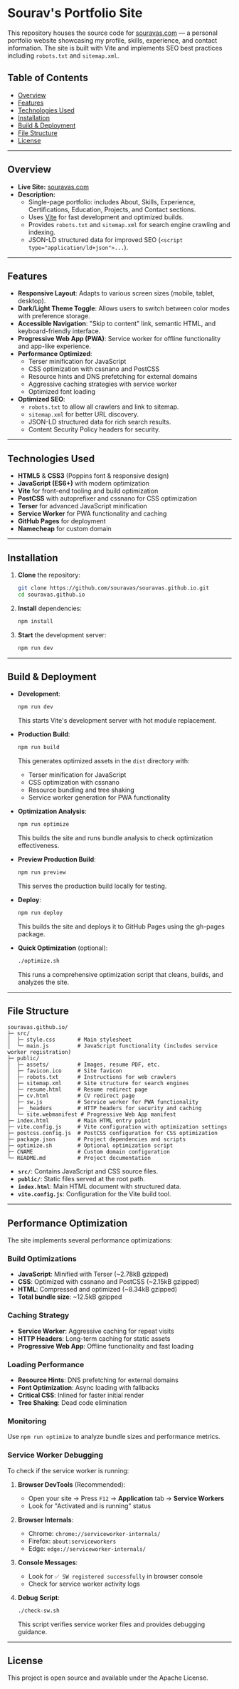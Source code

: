 # Sourav's Portfolio Site

This repository houses the source code for [souravas.com](https://souravas.com) — a personal portfolio website showcasing my profile, skills, experience, and contact information. The site is built with Vite and implements SEO best practices including `robots.txt` and `sitemap.xml`.

## Table of Contents

- [Overview](#overview)
- [Features](#features)
- [Technologies Used](#technologies-used)
- [Installation](#installation)
- [Build & Deployment](#build--deployment)
- [File Structure](#file-structure)
- [License](#license)

---

## Overview

- **Live Site:** [souravas.com](https://souravas.com)
- **Description:**
  - Single-page portfolio: includes About, Skills, Experience, Certifications, Education, Projects, and Contact sections.
  - Uses [Vite](https://vitejs.dev/) for fast development and optimized builds.
  - Provides `robots.txt` and `sitemap.xml` for search engine crawling and indexing.
  - JSON-LD structured data for improved SEO (`<script type="application/ld+json">...`).

---

## Features

- **Responsive Layout**: Adapts to various screen sizes (mobile, tablet, desktop).
- **Dark/Light Theme Toggle**: Allows users to switch between color modes with preference storage.
- **Accessible Navigation**: "Skip to content" link, semantic HTML, and keyboard-friendly interface.
- **Progressive Web App (PWA)**: Service worker for offline functionality and app-like experience.
- **Performance Optimized**:
  - Terser minification for JavaScript
  - CSS optimization with cssnano and PostCSS
  - Resource hints and DNS prefetching for external domains
  - Aggressive caching strategies with service worker
  - Optimized font loading
- **Optimized SEO**:
  - `robots.txt` to allow all crawlers and link to sitemap.
  - `sitemap.xml` for better URL discovery.
  - JSON-LD structured data for rich search results.
  - Content Security Policy headers for security.

---

## Technologies Used

- **HTML5** & **CSS3** (Poppins font & responsive design)
- **JavaScript (ES6+)** with modern optimization
- **Vite** for front-end tooling and build optimization
- **PostCSS** with autoprefixer and cssnano for CSS optimization
- **Terser** for advanced JavaScript minification
- **Service Worker** for PWA functionality and caching
- **GitHub Pages** for deployment
- **Namecheap** for custom domain

---

## Installation

1. **Clone** the repository:
    ```bash
    git clone https://github.com/souravas/souravas.github.io.git
    cd souravas.github.io
    ```

2. **Install** dependencies:
   ```bash
   npm install
   ```

3. **Start** the development server:
   ```bash
   npm run dev
   ```

---

## Build & Deployment

- **Development**:
  ```bash
  npm run dev
  ```
  This starts Vite's development server with hot module replacement.

- **Production Build**:
  ```bash
  npm run build
  ```
  This generates optimized assets in the `dist` directory with:
  - Terser minification for JavaScript
  - CSS optimization with cssnano
  - Resource bundling and tree shaking
  - Service worker generation for PWA functionality

- **Optimization Analysis**:
  ```bash
  npm run optimize
  ```
  This builds the site and runs bundle analysis to check optimization effectiveness.

- **Preview Production Build**:
  ```bash
  npm run preview
  ```
  This serves the production build locally for testing.

- **Deploy**:
  ```bash
  npm run deploy
  ```
  This builds the site and deploys it to GitHub Pages using the gh-pages package.

- **Quick Optimization** (optional):
  ```bash
  ./optimize.sh
  ```
  This runs a comprehensive optimization script that cleans, builds, and analyzes the site.

---

## File Structure

```
souravas.github.io/
├─ src/
│  ├─ style.css       # Main stylesheet
│  └─ main.js         # JavaScript functionality (includes service worker registration)
├─ public/
│  ├─ assets/         # Images, resume PDF, etc.
│  ├─ favicon.ico     # Site favicon
│  ├─ robots.txt      # Instructions for web crawlers
│  ├─ sitemap.xml     # Site structure for search engines
│  ├─ resume.html     # Resume redirect page
│  ├─ cv.html         # CV redirect page
│  ├─ sw.js           # Service worker for PWA functionality
│  ├─ _headers        # HTTP headers for security and caching
│  └─ site.webmanifest # Progressive Web App manifest
├─ index.html         # Main HTML entry point
├─ vite.config.js     # Vite configuration with optimization settings
├─ postcss.config.js  # PostCSS configuration for CSS optimization
├─ package.json       # Project dependencies and scripts
├─ optimize.sh        # Optional optimization script
├─ CNAME              # Custom domain configuration
└─ README.md          # Project documentation
```

- **`src/`**: Contains JavaScript and CSS source files.
- **`public/`**: Static files served at the root path.
- **`index.html`**: Main HTML document with structured data.
- **`vite.config.js`**: Configuration for the Vite build tool.

---

## Performance Optimization

The site implements several performance optimizations:

### **Build Optimizations**
- **JavaScript**: Minified with Terser (~2.78kB gzipped)
- **CSS**: Optimized with cssnano and PostCSS (~2.15kB gzipped)
- **HTML**: Compressed and optimized (~8.34kB gzipped)
- **Total bundle size**: ~12.5kB gzipped

### **Caching Strategy**
- **Service Worker**: Aggressive caching for repeat visits
- **HTTP Headers**: Long-term caching for static assets
- **Progressive Web App**: Offline functionality and fast loading

### **Loading Performance**
- **Resource Hints**: DNS prefetching for external domains
- **Font Optimization**: Async loading with fallbacks
- **Critical CSS**: Inlined for faster initial render
- **Tree Shaking**: Dead code elimination

### **Monitoring**
Use `npm run optimize` to analyze bundle sizes and performance metrics.

### **Service Worker Debugging**
To check if the service worker is running:

1. **Browser DevTools** (Recommended):
   - Open your site → Press `F12` → **Application** tab → **Service Workers**
   - Look for "Activated and is running" status

2. **Browser Internals**:
   - Chrome: `chrome://serviceworker-internals/`
   - Firefox: `about:serviceworkers`
   - Edge: `edge://serviceworker-internals/`

3. **Console Messages**:
   - Look for `✅ SW registered successfully` in browser console
   - Check for service worker activity logs

4. **Debug Script**:
   ```bash
   ./check-sw.sh
   ```
   This script verifies service worker files and provides debugging guidance.

---

## License

This project is open source and available under the Apache License.